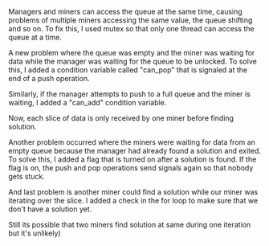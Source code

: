 Managers and miners can access the queue at the same time, causing problems of multiple miners accessing the same value, the queue shifting and so on. To fix this, I used mutex so that only one thread can access the queue at a time.

A new problem where the queue was empty and the miner was waiting for data while the manager was waiting for the queue to be unlocked. To solve this, I added a condition variable called "can_pop" that is signaled at the end of a push operation.

Similarly, if the manager attempts to push to a full queue and the miner is waiting, I added a "can_add" condition variable.

Now, each slice of data is only received by one miner before finding solution.

Another problem occurred where the miners were waiting for data from an empty queue because the manager had already found a solution and exited. To solve this, I added a flag that is turned on after a solution is found. If the flag is on, the push and pop operations send signals again so that nobody gets stuck.

And last problem is another miner could find a solution while our miner was iterating over the slice. I added a check in the for loop to make sure that we don't have a solution yet.

Still its possible that two miners find solution at same during one iteration but it's unlikely)  
